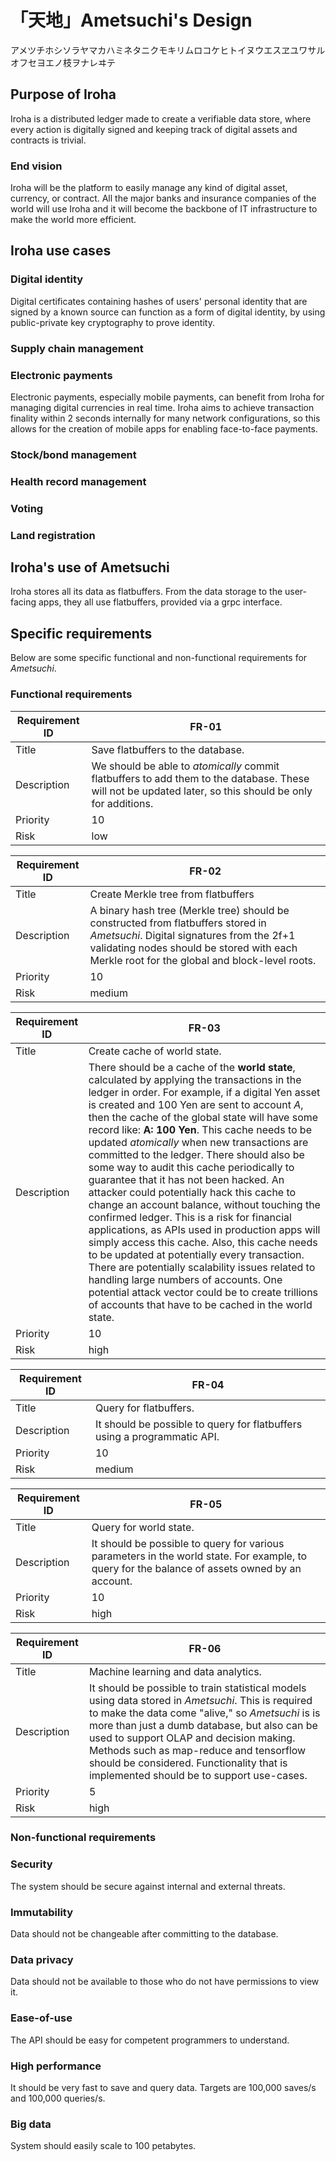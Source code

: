# 「天地」Ametsuchi's Design

アメツチホシソラヤマカハミネタニクモキリムロコケヒトイヌウエスヱユワサルオフセヨエノ枝ヲナレヰテ

## Purpose of Iroha

Iroha is a distributed ledger made to create a verifiable data store, where every action is digitally signed and keeping track of digital assets and contracts is trivial. 

### End vision

Iroha will be the platform to easily manage any kind of digital asset, currency, or contract. All the major banks and insurance companies of the world will use Iroha and it will become the backbone of IT infrastructure to make the world more efficient.

## Iroha use cases

### Digital identity

Digital certificates containing hashes of users' personal identity that are signed by a known source can function as a form of digital identity, by using public-private key cryptography to prove identity.

### Supply chain management

### Electronic payments

Electronic payments, especially mobile payments, can benefit from Iroha for managing digital currencies in real time. Iroha aims to achieve transaction finality within 2 seconds internally for many network configurations, so this allows for the creation of mobile apps for enabling face-to-face payments.

### Stock/bond management

### Health record management

### Voting

### Land registration

## Iroha's use of Ametsuchi

Iroha stores all its data as flatbuffers. From the data storage to the user-facing apps, they all use flatbuffers, provided via a grpc interface.

## Specific requirements

Below are some specific functional and non-functional requirements for *Ametsuchi*.

### Functional requirements

| Requirement ID | FR-01                                    |
| -------------- | ---------------------------------------- |
| Title          | Save flatbuffers to the database.        |
| Description    | We should be able to *atomically* commit flatbuffers to add them to the database. These will not be updated later, so this should be only for additions. |
| Priority       | 10                                       |
| Risk           | low                                      |

| Requirement ID | FR-02                                    |
| -------------- | ---------------------------------------- |
| Title          | Create Merkle tree from flatbuffers      |
| Description    | A binary hash tree (Merkle tree) should be constructed from flatbuffers stored in *Ametsuchi*. Digital signatures from the 2f+1 validating nodes should be stored with each Merkle root for the global and block-level roots. |
| Priority       | 10                                       |
| Risk           | medium                                   |

| Requirement ID | FR-03                                    |
| -------------- | ---------------------------------------- |
| Title          | Create cache of world state.             |
| Description    | There should be a cache of the **world state**, calculated by applying the transactions in the ledger in order. For example, if a digital Yen asset is created and 100 Yen are sent to account *A*, then the cache of the global state will have some record like: **A: 100 Yen**. This cache needs to be updated *atomically* when new transactions are committed to the ledger. There should also be some way to audit this cache periodically to guarantee that it has not been hacked. An attacker could potentially hack this cache to change an account balance, without touching the confirmed ledger. This is a risk for financial applications, as APIs used in production apps will simply access this cache. Also, this cache needs to be updated at potentially every transaction. There are potentially scalability issues related to handling large numbers of accounts. One potential attack vector could be to create trillions of accounts that have to be cached in the world state. |
| Priority       | 10                                       |
| Risk           | high                                     |

| Requirement ID | FR-04                                    |
| -------------- | ---------------------------------------- |
| Title          | Query for flatbuffers.                   |
| Description    | It should be possible to query for flatbuffers using a programmatic API. |
| Priority       | 10                                       |
| Risk           | medium                                   |

| Requirement ID | FR-05                                    |
| -------------- | ---------------------------------------- |
| Title          | Query for world state.                   |
| Description    | It should be possible to query for various parameters in the world state. For example, to query for the balance of assets owned by an account. |
| Priority       | 10                                       |
| Risk           | high                                     |

| Requirement ID | FR-06                                    |
| -------------- | ---------------------------------------- |
| Title          | Machine learning and data analytics.     |
| Description    | It should be possible to train statistical models using data stored in *Ametsuchi*. This is required to make the data come "alive," so *Ametsuchi* is is more than just a dumb database, but also can be used to support OLAP and decision making. Methods such as map-reduce and tensorflow should be considered. Functionality that is implemented should be to support use-cases. |
| Priority       | 5                                        |
| Risk           | high                                     |

### Non-functional requirements

### Security

The system should be secure against internal and external threats.

### Immutability

Data should not be changeable after committing to the database.

### Data privacy

Data should not be available to those who do not have permissions to view it.

### Ease-of-use

The API should be easy for competent programmers to understand.

### High performance

It should be very fast to save and query data. Targets are 100,000 saves/s and 100,000 queries/s.

### Big data

System should easily scale to 100 petabytes.
